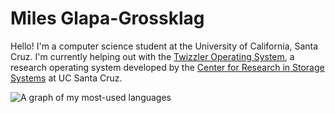 # Miles Glapa-Grossklag

Hello! I'm a computer science student at the University of California, Santa
Cruz. I'm currently helping out with the [Twizzler Operating
System](https://twizzler.io/), a research operating system developed by the
[Center for Research in Storage Systems](https://www.crss.ucsc.edu) at UC Santa
Cruz.

![A graph of my most-used languages](https://github-readme-stats.vercel.app/api/top-langs/?username=glapa-grossklag&show_icons=true&count_private=true)
